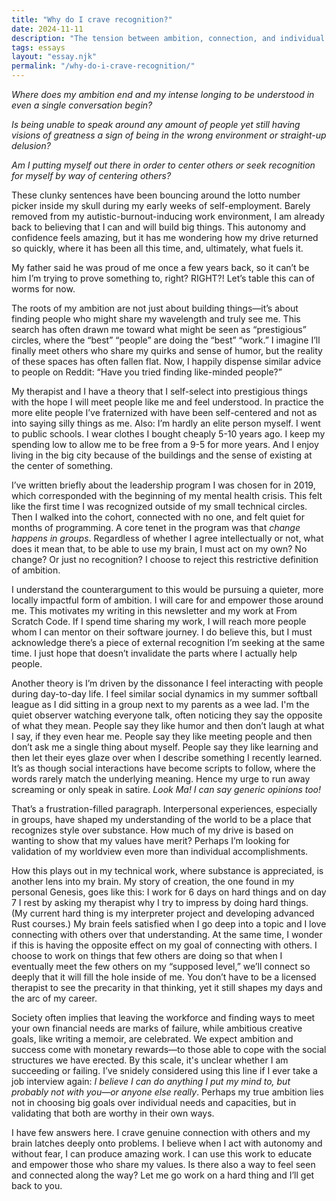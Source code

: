 ```yaml
---
title: "Why do I crave recognition?"
date: 2024-11-11
description: "The tension between ambition, connection, and individual needs."
tags: essays
layout: "essay.njk"
permalink: "/why-do-i-crave-recognition/"
---
```


_Where does my ambition end and my intense longing to be understood in even a single conversation begin?_

_Is being unable to speak around any amount of people yet still having visions of greatness a sign of being in the wrong environment or straight-up delusion?_

_Am I putting myself out there in order to center others or seek recognition for myself by way of centering others?_

These clunky sentences have been bouncing around the lotto number picker inside my skull during my early weeks of self-employment. Barely removed from my autistic-burnout-inducing work environment, I am already back to believing that I can and will build big things. This autonomy and confidence feels amazing, but it has me wondering how my drive returned so quickly, where it has been all this time, and, ultimately, what fuels it.

My father said he was proud of me once a few years back, so it can’t be him I’m trying to prove something to, right? RIGHT?! Let’s table this can of worms for now.

The roots of my ambition are not just about building things—it’s about finding people who might share my wavelength and truly see me. This search has often drawn me toward what might be seen as “prestigious” circles, where the “best” “people” are doing the “best” “work.” I imagine I’ll finally meet others who share my quirks and sense of humor, but the reality of these spaces has often fallen flat. Now, I happily dispense similar advice to people on Reddit: “Have you tried finding like-minded people?”

My therapist and I have a theory that I self-select into prestigious things with the hope I will meet people like me and feel understood. In practice the more elite people I’ve fraternized with have been self-centered and not as into saying silly things as me. Also: I’m hardly an elite person myself. I went to public schools. I wear clothes I bought cheaply 5-10 years ago. I keep my spending low to allow me to be free from a 9-5 for more years. And I enjoy living in the big city because of the buildings and the sense of existing at the center of something.

I’ve written briefly about the leadership program I was chosen for in 2019, which corresponded with the beginning of my mental health crisis. This felt like the first time I was recognized outside of my small technical circles. Then I walked into the cohort, connected with no one, and felt quiet for months of programming. A core tenet in the program was that _change happens in groups_. Regardless of whether I agree intellectually or not, what does it mean that, to be able to use my brain, I must act on my own? No change? Or just no recognition? I choose to reject this restrictive definition of ambition.

I understand the counterargument to this would be pursuing a quieter, more locally impactful form of ambition. I will care for and empower those around me. This motivates my writing in this newsletter and my work at From Scratch Code. If I spend time sharing my work, I will reach more people whom I can mentor on their software journey. I do believe this, but I must acknowledge there’s a piece of external recognition I’m seeking at the same time. I just hope that doesn’t invalidate the parts where I actually help people.

Another theory is I’m driven by the dissonance I feel interacting with people during day-to-day life. I feel similar social dynamics in my summer softball league as I did sitting in a group next to my parents as a wee lad. I'm the quiet observer watching everyone talk, often noticing they say the opposite of what they mean. People say they like humor and then don’t laugh at what I say, if they even hear me. People say they like meeting people and then don’t ask me a single thing about myself. People say they like learning and then let their eyes glaze over when I describe something I recently learned. It’s as though social interactions have become scripts to follow, where the words rarely match the underlying meaning. Hence my urge to run away screaming or only speak in satire. _Look Ma! I can say generic opinions too!_

That’s a frustration-filled paragraph. Interpersonal experiences, especially in groups, have shaped my understanding of the world to be a place that recognizes style over substance. How much of my drive is based on wanting to show that my values have merit? Perhaps I’m looking for validation of my worldview even more than individual accomplishments.

How this plays out in my technical work, where substance is appreciated, is another lens into my brain. My story of creation, the one found in my personal Genesis, goes like this: I work for 6 days on hard things and on day 7 I rest by asking my therapist why I try to impress by doing hard things. (My current hard thing is my interpreter project and developing advanced Rust courses.) My brain feels satisfied when I go deep into a topic and I love connecting with others over that understanding. At the same time, I wonder if this is having the opposite effect on my goal of connecting with others. I choose to work on things that few others are doing so that when I eventually meet the few others on my “supposed level,” we’ll connect so deeply that it will fill the hole inside of me. You don’t have to be a licensed therapist to see the precarity in that thinking, yet it still shapes my days and the arc of my career.

Society often implies that leaving the workforce and finding ways to meet your own financial needs are marks of failure, while ambitious creative goals, like writing a memoir, are celebrated. We expect ambition and success come with monetary rewards—to those able to cope with the social structures we have erected. By this scale, it's unclear whether I am succeeding or failing. I’ve snidely considered using this line if I ever take a job interview again: _I believe I can do anything I put my mind to, but probably not with you—or anyone else really_. Perhaps my true ambition lies not in choosing big goals over individual needs and capacities, but in validating that both are worthy in their own ways.

I have few answers here. I crave genuine connection with others and my brain latches deeply onto problems. I believe when I act with autonomy and without fear, I can produce amazing work. I can use this work to educate and empower those who share my values. Is there also a way to feel seen and connected along the way? Let me go work on a hard thing and I’ll get back to you.

